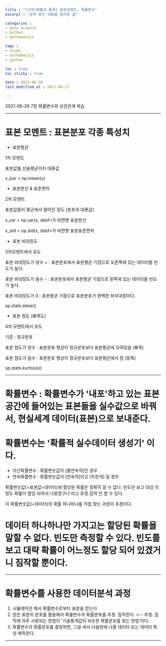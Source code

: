 ```yaml
---
title : "[수학/확률과 통계] 표본모멘트, 확률변수"
excerpt : "공부 중인 내용을 정리한 글"

categories : 
- Data Science
- python
- mathematics

tags : 
- study
- mathematics
- python

toc : true 
toc_sticky : true 

date : 2021-06-26
last_modified_at : 2021-06-27

---
```

2021-06-26 7장 확률변수와 상관관계 복습 

---

# 표본 모멘트 : 표본분포 각종 특성치 
- 표본평균 

1차 모멘트

표본값들 산술평균이자 대푯값

x_bar = np.mean(x)

- 표본분산 & 표준편차

2차 모멘트

표본값들이 평균에서 떨어진 정도 (분포의 대푯값)

x_var = np.var(x, ddof=1) 비편향 표본분산

x_std = np.std(x, ddof=1) 비편향 표본표준편차


- 표본 비대칭도 

3차모멘트에서 유도

표본 비대칭도가 양수 + : 표본분포에서 표본평균 기점으로 오른쪽에 있는 데이터들 빈도가 높다. 

표본 비대칭도가 음수 - : 표본분포에서 표본평균 기점으로 왼쪽에 있는 데이터들 빈도가 높다. 

표본 비대칭도가 0 : 표본평균 기점으로 표본분포가 완벽한 좌우대칭이다. 

sp.stats.skew()

- 표본 첨도 (뾰족도)

4차 모멘트에서 유도

기준 : 정규분포 

표본 첨도가 양수 : 표본분포 형상이 정규분포보다 표본평균에 모여있음 (뾰족)

표본 첨도가 음수 : 표본분포 형상이 정규분포보다 표본평균에서 멈 (뭉툭)

sp.stats.kurtosis()


---
# 확률변수 : 확률변수가 '내포'하고 있는 표본공간에 들어있는 표본들을 실수값으로 바꿔서, 현실세계 데이터(표본)으로 보내준다. 
# 확률변수는 '확률적 실수데이터 생성기' 이다. 

- 이산확률변수 : 확률변숫값이 [불연속적]인 경우 
- 연속확률변수 : 확률변숫값이 [연속적]이고 [무한개] 일 경우 

확률변숫값(=표본값=데이터)에 할당된 확률은 정확히 알 수 없다. 빈도만 보고 대강 이정도 확률이 할당 되어서 나왔겠구나'라고 추정.짐작 만 할 수 있다. 

이 확률변숫값(=데이터)의 확률 하나하나를 직접 찾는 과정이 추정이다. 

# 데이터 하나하나만 가지고는 할당된 확률을 말할 수 없다. 빈도만 측정할 수 있다. 빈도를 보고 대략 확률이 어느정도 할당 되어 있겠거니 짐작할 뿐이다. 


---
# 확률변수를 사용한 데이터분석 과정

1. 시뮬레이션 해서 확률변수로부터 표본을 얻는다. 
2. 얻은 표본의 분포를 활용해서 확룰변수의 확률분포를 추정. 짐작한다. <-- 추정. 짐작에 자주 사용되는 방법이 '기술통계값이 비슷한 확률분포를 찾는 방법'이다. 
3. 확률변수의 확률분포를 결정하면, 그걸 써서 다음번에 나올 데이터 또는 데이터 특성 예측한다. 

---








